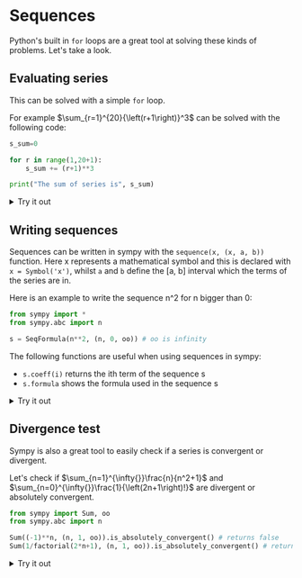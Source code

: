 <script type="text/x-mathjax-config">
  MathJax.Hub.Config({
    tex2jax: {
      inlineMath: [ ['$','$'], ["\\(","\\)"] ],
      processEscapes: true
    }
  });
</script>

<script type="text/javascript" async
  src="https://cdnjs.cloudflare.com/ajax/libs/mathjax/2.7.5/MathJax.js?config=TeX-MML-AM_CHTML">
</script>

# Sequences

Python's built in `for` loops are a great tool at solving these kinds of problems. Let's take a look.

## Evaluating series

This can be solved with a simple `for` loop.

For example $\sum_{r=1}^{20}{\left(r+1\right)}^3$ can be solved with the following code:

```python
s_sum=0

for r in range(1,20+1):
    s_sum += (r+1)**3

print("The sum of series is", s_sum)
```


<details>
<summary>Try it out</summary>

<iframe src="https://trinket.io/embed/python3/73292bc573?outputOnly=true&runOption=console&start=result" width="100%" height="356" frameborder="0" marginwidth="0" marginheight="0" allowfullscreen></iframe>
```

</details>

## Writing sequences

Sequences can be written in sympy with the `sequence(x, (x, a, b))` function. Here x represents a mathematical symbol and this is declared with `x = Symbol('x')`, whilst `a` and `b` define the [a, b] interval which the terms of the series are in.

Here is an example to write the sequence n^2 for n bigger than 0:

```python
from sympy import *
from sympy.abc import n

s = SeqFormula(n**2, (n, 0, oo)) # oo is infinity
```

The following functions are useful when using sequences in sympy:

- `s.coeff(i)` returns the ith term of the sequence s
- `s.formula` shows the formula used in the sequence s

<details>
<summary>Try it out</summary>

<iframe frameborder="0" width="100%" height="500px" src="https://replit.com/@JackBeaumont/writingsequences?lite=true"></iframe></iframe>
</details>

## Divergence test

Sympy is also a great tool to easily check if a series is convergent or divergent.

Let's check if $\sum_{n=1}^{\infty{}}\frac{n}{n^2+1}$ and $\sum_{n=0}^{\infty{}}\frac{1}{\left(2n+1\right)!}$ are divergent or absolutely convergent.

```python
from sympy import Sum, oo
from sympy.abc import n

Sum((-1)**n, (n, 1, oo)).is_absolutely_convergent() # returns false
Sum(1/factorial(2*n+1), (n, 1, oo)).is_absolutely_convergent() # returns true
```

<details>
<summary>Try it out</summary>

<iframe frameborder="0" width="100%" height="500px" src="https://replit.com/@JackBeaumont/divergencetest?lite=true"></iframe>
</details>
